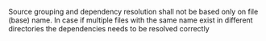 Source grouping and dependency resolution shall not be based only on file (base) name. 
In case if multiple files with the same name exist in different directories the dependencies needs to be resolved correctly